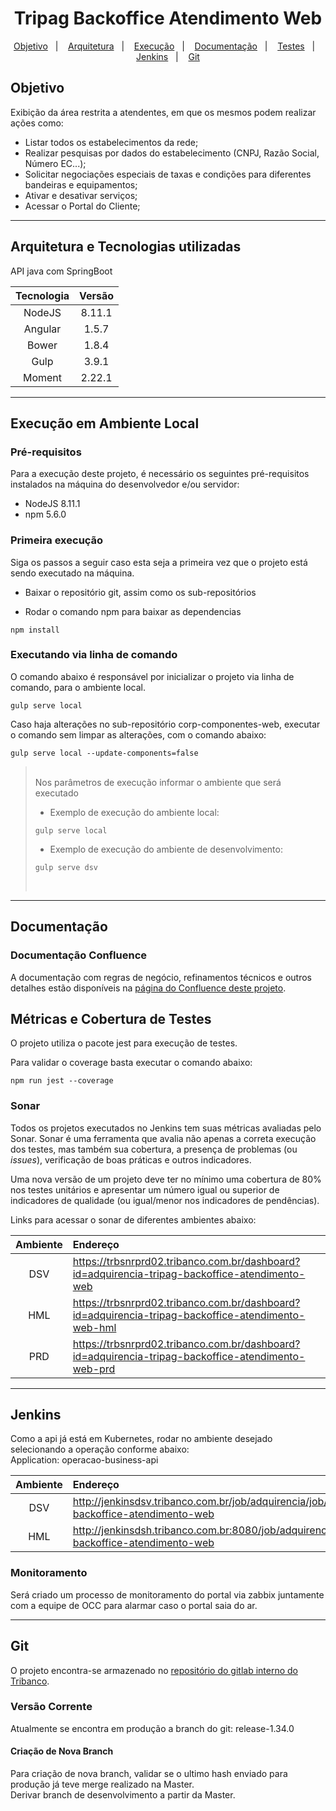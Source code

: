<h1 align="center">Tripag Backoffice Atendimento Web</h1>

<p  align="center">
  <a  href="#objetivo">Objetivo</a>&nbsp;&nbsp;&nbsp;|&nbsp;&nbsp;&nbsp;
  <a  href="#arquitetura-e-tecnologias-utilizadas">Arquitetura</a>&nbsp;&nbsp;&nbsp;|&nbsp;&nbsp;&nbsp;
  <a  href="#execução-em-ambiente-local">Execução</a>&nbsp;&nbsp;&nbsp;|&nbsp;&nbsp;&nbsp;
  <a  href="#documentação">Documentação</a>&nbsp;&nbsp;&nbsp;|&nbsp;&nbsp;&nbsp;
  <a  href="#métricas-e-cobertura-de-testes">Testes</a>&nbsp;&nbsp;&nbsp;|&nbsp;&nbsp;&nbsp;
  <a  href="#jenkins">Jenkins</a>&nbsp;&nbsp;&nbsp;|&nbsp;&nbsp;&nbsp;
  <a  href="#git">Git</a>
</p>

## Objetivo

Exibição da área restrita a atendentes, em que os mesmos podem realizar ações como:
- Listar todos os estabelecimentos da rede;
- Realizar pesquisas por dados do estabelecimento (CNPJ, Razão Social, Número EC...);
- Solicitar negociações especiais de taxas e condições para diferentes bandeiras e equipamentos;
- Ativar e desativar serviços;
- Acessar o Portal do Cliente;

---
## Arquitetura e Tecnologias utilizadas

API java com SpringBoot

| Tecnologia | Versão |
| :--------: | :----: |
|   NodeJS   | 8.11.1 |
|  Angular   | 1.5.7  |
|   Bower    | 1.8.4  |
|    Gulp    | 3.9.1  |
|   Moment   | 2.22.1 |

---
## Execução em Ambiente Local

### Pré-requisitos

Para a execução deste projeto, é necessário os seguintes pré-requisitos instalados na máquina do desenvolvedor e/ou servidor:

- NodeJS 8.11.1
- npm 5.6.0

### Primeira execução

Siga os passos a seguir caso esta seja a primeira vez que o projeto está sendo executado na máquina.

- Baixar o repositório git, assim como os sub-repositórios

- Rodar o comando npm para baixar as dependencias    
```
npm install
```

### Executando via linha de comando

O comando abaixo é responsável por inicializar o projeto via linha de comando, para o ambiente local.

```
gulp serve local
```
Caso haja alterações no sub-repositório corp-componentes-web, executar o comando sem limpar as alterações, com o comando abaixo:
```
gulp serve local --update-components=false
```

> <br>
> Nos parâmetros de execução informar o ambiente que será executado 
> 
> - Exemplo de execução do ambiente local:
> ```
> gulp serve local
> ```
>
> - Exemplo de execução do ambiente de desenvolvimento:
> ```
> gulp serve dsv
> ```
> <br>

---
## Documentação

### Documentação Confluence

A documentação com regras de negócio, refinamentos técnicos e outros detalhes estão disponíveis na [página do Confluence deste projeto](https://confluence.tribanco.com.br/pages/viewpage.action?spaceKey=BCD&title=TI+Portais).

## Métricas e Cobertura de Testes
O projeto utiliza o pacote jest para execução de testes.

Para validar o coverage basta executar o comando abaixo:

```
npm run jest --coverage
```

### Sonar

Todos os projetos executados no Jenkins tem suas métricas avaliadas pelo Sonar.
Sonar é uma ferramenta que avalia não apenas a correta execução dos testes, mas também sua cobertura,
a presença de problemas (ou *issues*), verificação de boas práticas e outros indicadores.

Uma nova versão de um projeto deve ter no mínimo uma cobertura de 80% nos
testes unitários e apresentar um número igual ou superior de indicadores de
qualidade (ou igual/menor nos indicadores de pendências).

Links para acessar o sonar de diferentes ambientes abaixo:

| Ambiente | Endereço                                                                                           |
| :------: | :------------------------------------------------------------------------------------------------- |
|   DSV    | https://trbsnrprd02.tribanco.com.br/dashboard?id=adquirencia-tripag-backoffice-atendimento-web     |
|   HML    | https://trbsnrprd02.tribanco.com.br/dashboard?id=adquirencia-tripag-backoffice-atendimento-web-hml |
|   PRD    | https://trbsnrprd02.tribanco.com.br/dashboard?id=adquirencia-tripag-backoffice-atendimento-web-prd |

---
## Jenkins

Como a api já está em Kubernetes, rodar no ambiente desejado selecionando a operação conforme abaixo:<br>
Application: operacao-business-api

| Ambiente | Endereço                                                                                     |
| :------: | :------------------------------------------------------------------------------------------- |
|   DSV    | http://jenkinsdsv.tribanco.com.br/job/adquirencia/job/tripag-backoffice-atendimento-web      |
|   HML    | http://jenkinsdsh.tribanco.com.br:8080/job/adquirencia/job/tripag-backoffice-atendimento-web |

### Monitoramento

Será criado um processo de monitoramento do portal via zabbix juntamente com a equipe de OCC para alarmar caso o portal saia do ar.

---
## Git

O projeto encontra-se armazenado no [repositório do gitlab interno do Tribanco](http://git.tribanco.com.br/adquirencia/tripag-backoffice-atendimento-web).

### Versão Corrente

Atualmente se encontra em produção a branch do git: release-1.34.0

#### Criação de Nova Branch

Para criação de nova branch, validar se o ultimo hash enviado para produção já teve merge realizado na Master.<br>
Derivar branch de desenvolvimento a partir da Master.

<br>